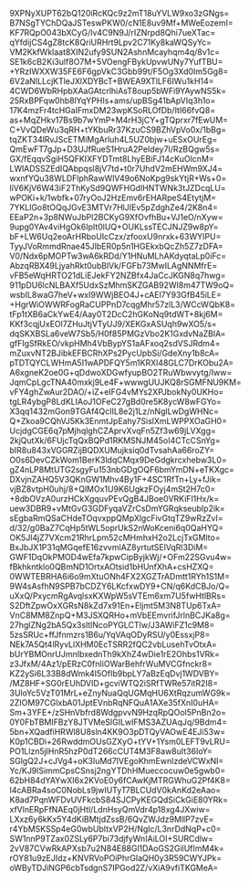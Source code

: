 9XPNyXUPT62bQ120iRcKQc9z2mT18uYVLW9xo3zGNgs=
B7NSgTYChDQaJSTeswPKW0/cN1E8uv9Mf+MWeEozemI=
KF7RQpO043bXCyG/lv4C9N9J/rIZNrpd8Qhi7ueXTac=
qYfdijCS4gZ8tcK8QriURHrt9Lpv2C71Ky8kaWQSyYc=
VM2KkfWklaat8XIN2ufy9SUN2AshnMcayhqm4q/8v1c=
SE1k6cB2Ki3ulf8O7M+5VOengFBykUpvwUNy7YufTBU=
+YRzIWXXW35FE6F6gpVkC3Gbb99t/F5Og3Xd0Im5Gg8=
6V2aNILLcjKTleJXlXDYBcT+BWEA9XTlLF6IWu1kH14=
4CWD6WbRHpbXAaGAtcrlhiAsT8oup5bWFi9YAywNS5k=
25RxBPFqw0hb8lYqYPHIs+ams/upBSg41bApVIq3h1o=
17K4mzFr4tcHGaIFmxDM23wpKSoRLOfDb/ItI66fvQ8=
as+MqZHkv17Bs9b7wYmP+M4rH3jCY+gTQprxr7fEwUM=
C+VvQDeWu3qRH+tYKbuRr37KzuCS9BZhVpVo0x/1bBg=
tqZKT34lRvJScETMiMgArluh4L5UZ0bjw+uESxOUrEg=
QmEwFT7gJp+D3UJfRueS1HruA2PeIdey7I/RzBQgw5s=
GX/fEqqvSgiH5QFKIXFYDTmt8LhyEBiFJ14cKuOlcnM=
LWlADSSZEdIQAbpqsI8jV7td+t0r7UhdV2mEHWm9XJ4=
wxnfYQu38WLDFlphRawWlV49o6NoKpg9skYtjR+Ws+0=
liV6KjV6W43iF2ThKySd9QWFHGdlHNTWNk3tJZDcqLU=
wPOKi+k/1wbfk+07ryOoJ2HzEmv6rEHARpeS4EtytjM=
7YKLlGo8tOQqJGvE3MTVr7HlJIEv5pZdghZe4/2K8n4=
EEaP2n+3p8NWuJbPl2BCKyG9XfOvfhBu+VJ1eO/nXyw=
9upg0YAv4viHgOk6IpIt0lUQ+OUKLssTECJNJZ9w8pY=
bF+LW6Uq2eoArHRboUIcCzx/zfooxU9nrxk+63WYIPU=
TyyJVoRmmdRnae45JlbER0p5n1HGEkxbQcZh5Z7zDFA=
V0/Ndx6pMOPTw3wA6kRDd/Y1HNuMLhAKdyqtaLp0iFc=
AbzqRBX49LjyahRkt0ubBlVk/FGFb73MwILAgNNMfrE=
vFB5eWqHRTO21dLiEJekFY2NZBfx4JaCcJKGN8q7hwg=
911pDU6lcNLBAXf5UdxSzMhmSKZGAB92WI8m47TW9oQ=
wsbIL8waG7heV+wxI9WWjBEO4J+cAEl7Y93GfB45iLE=
+HgrWiOWWRFogRaCUPPnD7cqgMhr57zlL3/WCcWQbK8=
tFp1tXB6aCkYwE4/Aay0T2DcC2hGKoNq9tdWT+8kj6M=
KKf3cqjUxEOl7ZHuJtjVTyUJ9/XEKGxASUqh9wXO5/s=
dqSKXBSLa6veW7Sb5/H0f85PMGzVbo2K1GxdvNaZBlA=
gfFIgSfRkEO/vkpHMh4VbBypYS1aAFxoq2sdVSJRdm4=
mZuxvNT2BJibkEFBCRhXPs2PycUpbSi/GdeXny1b8cA=
pTDTQYCLWHmA5I1wAPDFQY5m1KRXl48GLC7DrKObu2A=
A6xgneK2oe0G+qDdwoXDGwfyupBO2TRuWbwvytg/Iww=
JqmCpLgcTNA40mxkj9Le4F+wwwgUUJKQ8rSGMFNU9KM=
vFY4ghZwAur2DAO/+iZ+eIFG4vMYs2XPJbokNy0UKHo=
tgLR4ybgP8LdKLIAoJ1OFeC27gBd0re5K8ycW8wFGYo=
X3qq1432mGon9TGAf4QcIIL8e2j1Lz/nNglLwDgWHNc=
Q+Zkoa9CQhVJ5Kk3EnmtJpEahy7SislXmLWPPXOaGH0=
UcjdgCGE6q7pMjhqlghCZAprvXvqFn5Zf3w69jLVXgg=
2kjQutXk/6FUjcTqQxBQPd1RKMSNJM45oI4CTcCSnYg=
bIR8u843xVGGRZijBQDXUMujksiq0dTvsahAa66roZY=
O0s6DevCZkWom1BerK3ldqCMqx9DeGdgkrcxhebw3L0=
gZ4nLP8MtUTG2sgyFu153nbGDgOQF6bmYmDN+eTKXgc=
DXvjnZAHQ5V3QKnGW1Mhv4By1F+4SC1RfTn+Ly+fJik=
vjBZ8vtpH0uhj/8+QlMOx1U9K6UgkzFOyj4mSt2H7c0=
+8dbOVzA0urzHCkXgquvPEvQgB4JBoe0VRKiFl1Hx/k=
uew3DBR9+vMtGvG3GDFyqaVZrCsDmYGRqkseubIp2ik=
sEgbaRmQSaCHdeTOqvxppQMpXlgcFivGtqTZ9wRzZvI=
d/32/g0BaZ7CqHp5tWL5oprUkS2nWoKceni6q0QaHYQ=
OK5Jl4jZ7VXcm21RhrLpm52cMHmhxH2o2LcjTxGMlto=
BxJbJX1P31qMGqefE16zvvmlAZ8yrtutSElVqRl3DiM=
GWF1DqOkPMOD4wEfa7kpwCipByjkWj/+OFm22SGvu4w=
fBkhkntklo0QBmND1OrtxAOtsid1bHUnfXhA+csHZXQ=
0WWTEBRHA6i6o9mXtuONh4FX2XGZTrADmtt1RYh1S1M=
9W4sAsfhN9SPB7bCDZY6LKcfxwDY9+CN/q6KdCBJo/Q=
uXxQ/PxycmRgAvqlsxKXWpW5sVTEm6xm7U5fwHtlBRs=
S2DftZpwOxXGRsN8kZd7x91En+Eljmt5M3N8TUp6TxA=
VnC8MM8ZnpQ+M3JSXQRHo+mVbEEmvrifJrlnBCJKa8g=
27hglZNg2bA5Qx3sltlNcoPYGLCTIw/J3AWiFZ1c9M8=
5zsSRUc+ffJfnmzrs1B6u/YqVAqODyRSU/y0EssxjP8=
NEk7A5Qt4lRyvLlXHM0EcTSRR2fQC2vbLusehTvOtxA=
bUrYBMOnrUJmnIbxednTh9kXhZ4wDie1rE2Ohbs1VRk=
z3JfxM/4Az1/pERzC0fnIiOWarBehfrWuMVCGfnckr8=
KZ2ySi6L33B8dWmk4I5OfIb9bpLY7aBzEqDvj1WDVBY=
/MZ8HF+SG0rEUhDVID+gcviWTQ2iSRfTWRe57itR2I8=
3UloYc5VzT01MrL+eZnyNuaQqUGMqHU6XtRqzumWG9k=
2ZIOM97CGlxbA01JptEVnbRqNFQuA1AXe35fXnI0uHA=
Sm+3YFE+/zSHnVbfrd8WdgpvvN9HzqRpQOol5PnBn2o=
0Y0FbTBMIFBzY8JTVMeSlGILwIFMS3AZUAqJq/9Bdm4=
5bn+XQadfiHRWl8U8sln4KK9O3pDTQyVAOwE4EJi53w=
K0p1CBDi+26RwddmOUsGZXyO+tYV+1Ysm0LEFT9vLRU=
PO1Llzn5jlHnR5hzP0dT266cCUT4M3F8aw8uIt36IoY=
SGlgQ2J+cJVg4+oK3IuMd7IVEgoKhmEwnlzdeVCWxNI=
Yc/KJ9lSimmCpsCSnsj2ngYTDhHMueccocuw0e5gwb0=
62bH84dYAYwXI6x2KVoE0y6fCAwKjMTRGWhuG2Pf4K8=
I4cABRa4soC0NobLs9jwIUTyT7BLCUdV0kAnKd2eAao=
K8ad7PqnWFDvUVFkcbS84SJCPyKEGQdSiCkGiE80YRk=
xfVlnERpFfNAEq0jHtl/LdnHsyQmVdr4p18xg4JXwiw=
LXxz6y6kKx5Y4dKiBMtjdZssB/6QvZWJdz9MllP7zvE=
r4YbMSKSSp4eG0wbUbltxVP2H/Nglc/L3nrDdNqP+c0=
SW1nnP9TZax0ZSLy6P7bi73djfyWnIAiLOI+SURCdlw=
2vV87CVwRkAPXsb7u2N84E88Gl1DAoGS2GilUfImM4k=
rOY81u9zEJIdz+KNVRVoPOiPhrGlaQH0y3R59CWYJPk=
oWByTDJiNGP6cbTsdgnS7IPGod2Z/vXiA9vfiTKGMeA=
